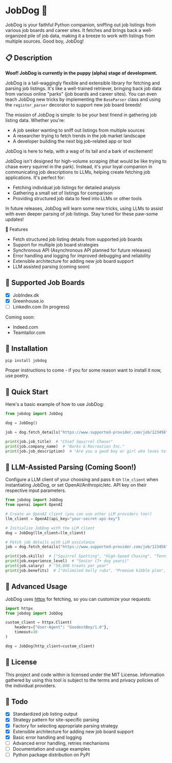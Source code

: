 # JobDog 🐶

JobDog is your faithful Python companion, sniffing out job listings from various job boards and career sites. It fetches and brings back a well-organized pile of job data, making it a breeze to work with listings from multiple sources. Good boy, JobDog!

## 📋 Description

**Woof! JobDog is currently in the puppy (alpha) stage of development.**

JobDog is a tail-waggingly flexible and extensible library for fetching and parsing job listings. It's like a well-trained retriever, bringing back job data from various online "parks" (job boards and career sites). You can even teach JobDog new tricks by implementing the `BaseParser` class and using the `register_parser` decorator to support new job board breeds!

The mission of JobDog is simple: to be your best friend in gathering job listing data. Whether you're:

- A job seeker wanting to sniff out listings from multiple sources
- A researcher trying to fetch trends in the job market landscape
- A developer building the next big job-related app or tool

JobDog is here to help, with a wag of its tail and a bark of excitement!

JobDog isn't designed for high-volume scraping (that would be like trying to chase every squirrel in the park). Instead, it's your loyal companion in communicating job descriptions to LLMs, helping create fetching job applications. It's perfect for:

- Fetching individual job listings for detailed analysis
- Gathering a small set of listings for comparison
- Providing structured job data to feed into LLMs or other tools


In future releases, JobDog will learn some new tricks, using LLMs to assist with even deeper parsing of job listings. Stay tuned for these paw-some updates!


🚀 Features

- Fetch structured job listing details from supported job boards
- Support for multiple job board strategies
- Synchronous API (Asynchronous API planned for future releases)
- Error handling and logging for improved debugging and reliability
- Extensible architecture for adding new job board support
- LLM assisted parsing (coming soon)

## 🐾 Supported Job Boards

- [x] JobIndex.dk
- [x] Greenhouse.io
- [ ] LinkedIn.com (In progress)

Coming soon:

- Indeed.com
- Teamtailor.com



## 🦴 Installation

```bash
pip install jobdog
```

Proper instructions to come - if you for some reason want to install it now, use poetry.



## 🎾 Quick Start

Here's a basic example of how to use JobDog:

```python
from jobdog import JobDog

dog = JobDog()

job = dog.fetch_details("https://www.supported-provider.com/job/123456")

print(job.job_title)  # "Chief Squirrel Chaser"
print(job.company_name)  # "Barks & Recreation Inc."
print(job.job_description)  # "Are you a good boy or girl who loves to run? We need your..."

```

## 🧠 LLM-Assisted Parsing (Coming Soon!)

Configure a LLM client of your choosing and pass it on `llm_client` when instantiating JobDog, or set OpenAI/Anthropic/etc. API key on their respective input parameters.

```python
from jobdog import JobDog
from openai import OpenAI

# Create an OpenAI client (you can use other LLM providers too!)
llm_client = OpenAI(api_key="your-secret-api-key")

# Initialize JobDog with the LLM client
dog = JobDog(llm_client=llm_client)

# Fetch job details with LLM assistance
job = dog.fetch_details("https://www.supported-provider.com/job/123456", use_llm=True)

print(job.skills)  # ["Squirrel Spotting", "High-Speed Chasing", "Tennis Ball Retrieval"]
print(job.experience_level)  # "Senior (7+ dog years)"
print(job.salary)  # "50,000 treats per year"
print(job.benefits)  # ["Unlimited belly rubs", "Premium kibble plan", "Doggy daycare"]

```


## 🦮 Advanced Usage

JobDog uses [httpx](https://www.python-httpx.org/api/#client) for fetching, so you can customize your requests:

```python
import httpx
from jobdog import JobDog

custom_client = httpx.Client(
    headers={"User-Agent": "GoodestBoy/1.0"},
    timeout=30
)

dog = JobDog(http_client=custom_client)
```



## 📄 License

This project and code within is licensed under the MIT License. Information gathered by using this tool is subject to the terms and privacy policies of the individual providers.


## 📝 Todo

- [x] Standardized job listing output
- [x] Strategy pattern for site-specific parsing
- [x] Factory for selecting appropriate parsing strategy
- [x] Extensible architecture for adding new job board support
- [x] Basic error handling and logging
- [ ] Advanced error handling, retries mechanisms
- [ ] Documentation and usage examples
- [ ] Python package distribution on PyPI
